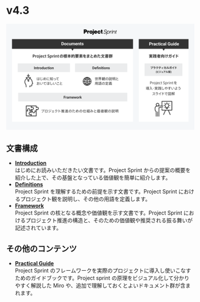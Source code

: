 # v4.3

![](images/documents.png)

## 文書構成

* [**Introduction**](introduction.md)  
  はじめにお読みいただきたい文書です。Project Sprint からの提案の概要を紹介した上で、その基盤となっている価値観を簡単に紹介します。
* [**Definitions**](definitions.md)  
  Project Sprint を理解するための前提を示す文書です。Project Sprint におけるプロジェクト観を説明し、その他の用語を定義します。
* [**Framework**](framework.md)  
  Project Sprint の核となる概念や価値観を示す文書です。Project Sprint におけるプロジェクト推進の構造と、そのための価値観や推奨される振る舞いが記述されています。

## その他のコンテンツ

* [**Practical Guide**](../../../practical-guide/CODEv4_based/README.md)  
Project Sprint のフレームワークを実際のプロジェクトに導入し使いこなすためのガイドブックです。Project sprint の原理をビジュアル化して分かりやすく解説した Miro や、追加で理解しておくとよいドキュメント群が含まれます。
